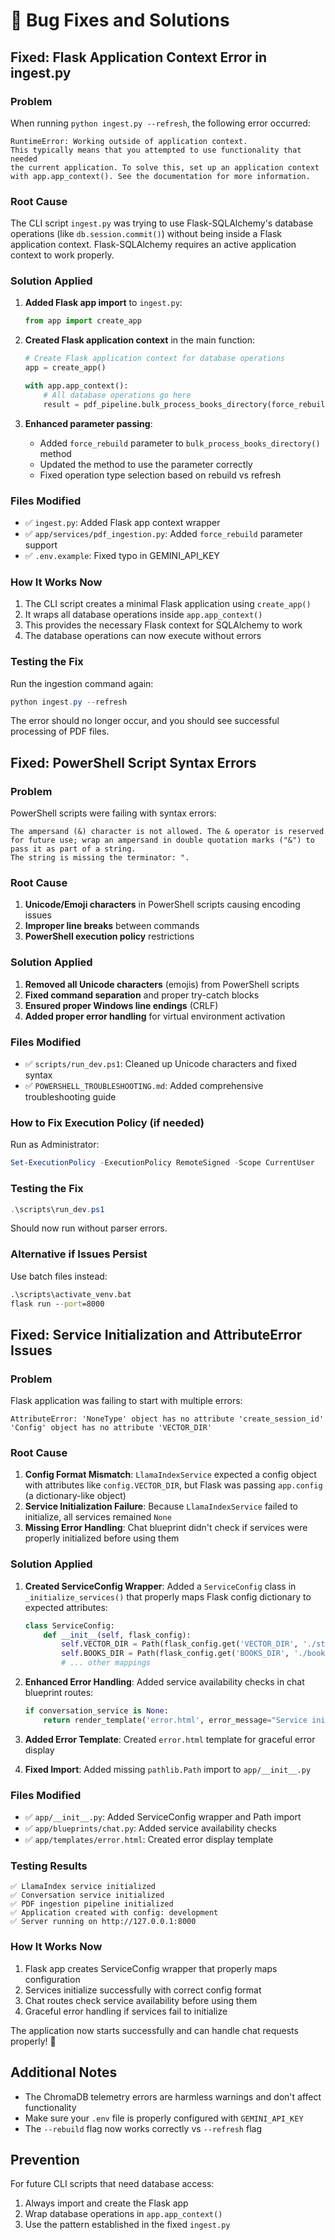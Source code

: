 # 🔧 Bug Fixes and Solutions

## Fixed: Flask Application Context Error in ingest.py

### Problem
When running `python ingest.py --refresh`, the following error occurred:
```
RuntimeError: Working outside of application context.
This typically means that you attempted to use functionality that needed
the current application. To solve this, set up an application context
with app.app_context(). See the documentation for more information.
```

### Root Cause
The CLI script `ingest.py` was trying to use Flask-SQLAlchemy's database operations (like `db.session.commit()`) without being inside a Flask application context. Flask-SQLAlchemy requires an active application context to work properly.

### Solution Applied
1. **Added Flask app import** to `ingest.py`:
   ```python
   from app import create_app
   ```

2. **Created Flask application context** in the main function:
   ```python
   # Create Flask application context for database operations
   app = create_app()
   
   with app.app_context():
       # All database operations go here
       result = pdf_pipeline.bulk_process_books_directory(force_rebuild)
   ```

3. **Enhanced parameter passing**:
   - Added `force_rebuild` parameter to `bulk_process_books_directory()` method
   - Updated the method to use the parameter correctly
   - Fixed operation type selection based on rebuild vs refresh

### Files Modified
- ✅ `ingest.py`: Added Flask app context wrapper
- ✅ `app/services/pdf_ingestion.py`: Added `force_rebuild` parameter support
- ✅ `.env.example`: Fixed typo in GEMINI_API_KEY

### How It Works Now
1. The CLI script creates a minimal Flask application using `create_app()`
2. It wraps all database operations inside `app.app_context()`
3. This provides the necessary Flask context for SQLAlchemy to work
4. The database operations can now execute without errors

### Testing the Fix
Run the ingestion command again:
```powershell
python ingest.py --refresh
```

The error should no longer occur, and you should see successful processing of PDF files.

## Fixed: PowerShell Script Syntax Errors

### Problem
PowerShell scripts were failing with syntax errors:
```
The ampersand (&) character is not allowed. The & operator is reserved for future use; wrap an ampersand in double quotation marks ("&") to pass it as part of a string.
The string is missing the terminator: ".

```

### Root Cause
1. **Unicode/Emoji characters** in PowerShell scripts causing encoding issues
2. **Improper line breaks** between commands
3. **PowerShell execution policy** restrictions

### Solution Applied
1. **Removed all Unicode characters** (emojis) from PowerShell scripts
2. **Fixed command separation** and proper try-catch blocks
3. **Ensured proper Windows line endings** (CRLF)
4. **Added proper error handling** for virtual environment activation

### Files Modified
- ✅ `scripts/run_dev.ps1`: Cleaned up Unicode characters and fixed syntax
- ✅ `POWERSHELL_TROUBLESHOOTING.md`: Added comprehensive troubleshooting guide

### How to Fix Execution Policy (if needed)
Run as Administrator:
```powershell
Set-ExecutionPolicy -ExecutionPolicy RemoteSigned -Scope CurrentUser
```

### Testing the Fix
```powershell
.\scripts\run_dev.ps1
```
Should now run without parser errors.

### Alternative if Issues Persist
Use batch files instead:
```cmd
.\scripts\activate_venv.bat
flask run --port=8000
```

## Fixed: Service Initialization and AttributeError Issues

### Problem
Flask application was failing to start with multiple errors:
```
AttributeError: 'NoneType' object has no attribute 'create_session_id'
'Config' object has no attribute 'VECTOR_DIR'
```

### Root Cause
1. **Config Format Mismatch**: `LlamaIndexService` expected a config object with attributes like `config.VECTOR_DIR`, but Flask was passing `app.config` (a dictionary-like object)
2. **Service Initialization Failure**: Because `LlamaIndexService` failed to initialize, all services remained `None`
3. **Missing Error Handling**: Chat blueprint didn't check if services were properly initialized before using them

### Solution Applied
1. **Created ServiceConfig Wrapper**: Added a `ServiceConfig` class in `_initialize_services()` that properly maps Flask config dictionary to expected attributes:
   ```python
   class ServiceConfig:
       def __init__(self, flask_config):
           self.VECTOR_DIR = Path(flask_config.get('VECTOR_DIR', './storage')).resolve()
           self.BOOKS_DIR = Path(flask_config.get('BOOKS_DIR', './books')).resolve()
           # ... other mappings
   ```

2. **Enhanced Error Handling**: Added service availability checks in chat blueprint routes:
   ```python
   if conversation_service is None:
       return render_template('error.html', error_message="Service initialization failed")
   ```

3. **Added Error Template**: Created `error.html` template for graceful error display

4. **Fixed Import**: Added missing `pathlib.Path` import to `app/__init__.py`

### Files Modified
- ✅ `app/__init__.py`: Added ServiceConfig wrapper and Path import
- ✅ `app/blueprints/chat.py`: Added service availability checks
- ✅ `app/templates/error.html`: Created error display template

### Testing Results
```
✅ LlamaIndex service initialized
✅ Conversation service initialized  
✅ PDF ingestion pipeline initialized
✅ Application created with config: development
✅ Server running on http://127.0.0.1:8000
```

### How It Works Now
1. Flask app creates ServiceConfig wrapper that properly maps configuration
2. Services initialize successfully with correct config format
3. Chat routes check service availability before using them
4. Graceful error handling if services fail to initialize

The application now starts successfully and can handle chat requests properly! 🎉

## Additional Notes
- The ChromaDB telemetry errors are harmless warnings and don't affect functionality
- Make sure your `.env` file is properly configured with `GEMINI_API_KEY`
- The `--rebuild` flag now works correctly vs `--refresh` flag

## Prevention
For future CLI scripts that need database access:
1. Always import and create the Flask app
2. Wrap database operations in `app.app_context()`
3. Use the pattern established in the fixed `ingest.py`
